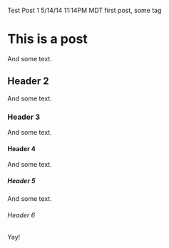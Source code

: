 Test Post 1
5/14/14 11:14PM MDT
first post, some tag

# This is a post
And some text.

## Header 2
And some text.

### Header 3
And some text.

#### Header 4
And some text.

##### Header 5
And some text.

###### Header 6

Yay!